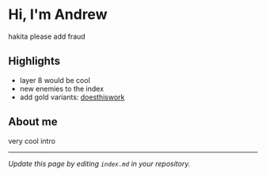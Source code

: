 # Hi, I'm Andrew
hakita please add fraud

## Highlights
- layer 8 would be cool
- new enemies to the index
- add gold variants: [doesthiswork](./posts/first_reflection.md)

## About me
very cool intro

---
*Update this page by editing `index.md` in your repository.*
